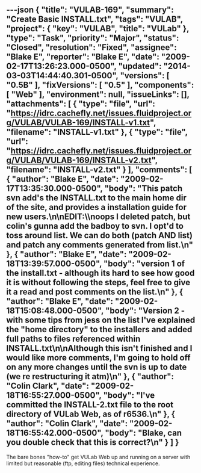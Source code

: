 ---json
{
  "title": "VULAB-169",
  "summary": "Create Basic INSTALL.txt",
  "tags": "VULAB",
  "project": {
    "key": "VULAB",
    "title": "VULab"
  },
  "type": "Task",
  "priority": "Major",
  "status": "Closed",
  "resolution": "Fixed",
  "assignee": "Blake E",
  "reporter": "Blake E",
  "date": "2009-02-17T13:26:23.000-0500",
  "updated": "2014-03-03T14:44:40.301-0500",
  "versions": [
    "0.5B"
  ],
  "fixVersions": [
    "0.5"
  ],
  "components": [
    "Web"
  ],
  "environment": null,
  "issueLinks": [],
  "attachments": [
    {
      "type": "file",
      "url": "https://idrc.cachefly.net/issues.fluidproject.org/VULAB/VULAB-169/INSTALL-v1.txt",
      "filename": "INSTALL-v1.txt"
    },
    {
      "type": "file",
      "url": "https://idrc.cachefly.net/issues.fluidproject.org/VULAB/VULAB-169/INSTALL-v2.txt",
      "filename": "INSTALL-v2.txt"
    }
  ],
  "comments": [
    {
      "author": "Blake E",
      "date": "2009-02-17T13:35:30.000-0500",
      "body": "This patch svn add's the INSTALL.txt to the main home dir of the site, and provides a installation guide for new users.\n\nEDIT:\\\n**oops** I deleted patch, but colin's gunna add the badboy to svn. I opt'd to toss around list. We can do both (patch AND list) and patch any comments generated from list.\n"
    },
    {
      "author": "Blake E",
      "date": "2009-02-18T13:39:57.000-0500",
      "body": "version 1 of the install.txt - although its hard to see how good it is without following the steps, feel free to give it a read and post comments on the list.\n"
    },
    {
      "author": "Blake E",
      "date": "2009-02-18T15:08:48.000-0500",
      "body": "Version 2 - with some tips from jess on the list I've explained the \"home directory\" to the installers and added full paths to files referenced within INSTALL.txt\n\nAlthough this isn't finished and I would like more comments, I'm going to hold off on any more changes until the svn is up to date (we re restructuring it atm)\n"
    },
    {
      "author": "Colin Clark",
      "date": "2009-02-18T16:55:27.000-0500",
      "body": "I've committed the INSTALL-2.txt file to the root directory of VULab Web, as of r6536.\n"
    },
    {
      "author": "Colin Clark",
      "date": "2009-02-18T16:55:42.000-0500",
      "body": "Blake, can you double check that this is correct?\n"
    }
  ]
}
---
The bare bones "how-to" get VULab Web up and running on a server with limited but reasonable (ftp, editing files) technical experience.

        